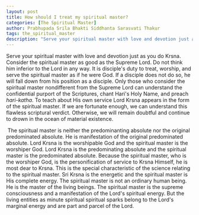 ```yaml
---
layout: post
title: How should I treat my spiritual master?
categories: [The Spiritual Master]
author: Prabhupada Srila Bhakti Siddhanta Sarasvati Thakur
tags: the_spiritual_master
description: "Serve your spiritual master with love and devotion just as you do Krsna. Consider the spiritual master as good as the Supreme Lord. Do not think him inferior to the Lord in any way. It is disciple's duty to treat, worship, and serve the spiritual master as if he were God. If a disciple does not do so, he will fall down from his position as a disciple."
---
```


Serve your spiritual master with love and devotion just as you do Krsna. Consider the spiritual master as good as the Supreme Lord. Do not think him inferior to the Lord in any way. It is disciple's duty to treat, worship, and serve the spiritual master as if he were God. If a disciple does not do so, he will fall down from his position as a disciple. Only those who consider the spiritual master nondifferent from the Supreme Lord can understand the confidential purport of the Scriptures, chant Hari's Holy Name, and preach *hari-katha*. To teach about His own service Lord Krsna appears in the form of the spiritual master. If we are fortunate enough, we can understand this flawless scriptural verdict. Otherwise, we will remain doubtful and continue to drown in the ocean of material existence. 

​	The spiritual master is neither the predominanting absolute nor the original predominated absolute. He is manifestation of the original predominated absolute. Lord Krsna is the worshipable God and the spiritual master is the worshiper God. Lord Krsna is the predominating absolute and the spiritual master is the predominated absolute. Because the spiritual master, who is the worshiper God, is the personification of service to Krsna Himself, he is most dear to Krsna. This is the special characteristic of the science relating to the spiritual master. Sri Krsna is the energetic and the spiritual master is His complete energy. The spiritual master is not an ordinary human being. He is the master of the living beings. The spiritual master is the supreme consciousness and a manifestation of the Lord's spiritual energy. But the living entities as minute spiritual spiritual sparks belong to the Lord's marginal energy and are part and parcel of the Lord.















